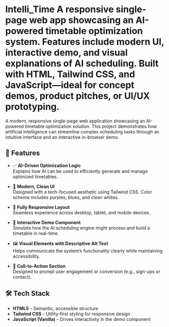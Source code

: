 # Intelli_Time A responsive single-page web app showcasing an AI-powered timetable optimization system. Features include modern UI, interactive demo, and visual explanations of AI scheduling. Built with HTML, Tailwind CSS, and JavaScript—ideal for concept demos, product pitches, or UI/UX prototyping.

A modern, responsive single-page web application showcasing an AI-powered timetable optimization solution. This project demonstrates how artificial intelligence can streamline complex scheduling tasks through an intuitive interface and an interactive in-browser demo.

## 🚀 Features

- ✅ **AI-Driven Optimization Logic**  
  Explains how AI can be used to efficiently generate and manage optimized timetables.

- 🎨 **Modern, Clean UI**  
  Designed with a tech-focused aesthetic using Tailwind CSS. Color scheme includes purples, blues, and clean whites.

- 📱 **Fully Responsive Layout**  
  Seamless experience across desktop, tablet, and mobile devices.

- 🧩 **Interactive Demo Component**  
  Simulate how the AI scheduling engine might process and build a timetable in real-time.

- 🖼️ **Visual Elements with Descriptive Alt Text**  
  Helps communicate the system’s functionality clearly while maintaining accessibility.

- 📢 **Call-to-Action Section**  
  Designed to prompt user engagement or conversion (e.g., sign-ups or contact).

## 🛠️ Tech Stack

- **HTML5** – Semantic, accessible structure  
- **Tailwind CSS** – Utility-first styling for responsive design  
- **JavaScript (Vanilla)** – Drives interactivity in the demo component



